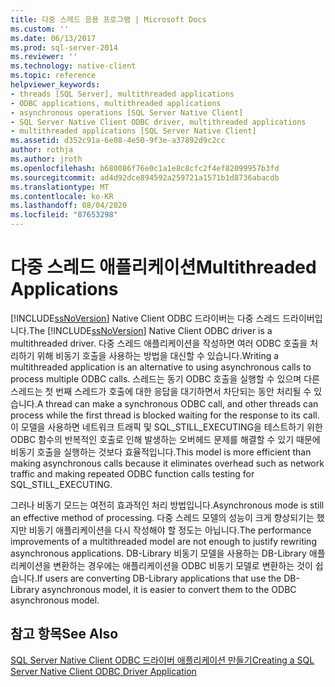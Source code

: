 ```yaml
---
title: 다중 스레드 응용 프로그램 | Microsoft Docs
ms.custom: ''
ms.date: 06/13/2017
ms.prod: sql-server-2014
ms.reviewer: ''
ms.technology: native-client
ms.topic: reference
helpviewer_keywords:
- threads [SQL Server], multithreaded applications
- ODBC applications, multithreaded applications
- asynchronous operations [SQL Server Native Client]
- SQL Server Native Client ODBC driver, multithreaded applications
- multithreaded applications [SQL Server Native Client]
ms.assetid: d352c91a-6e08-4e50-9f3e-a37892d9c2cc
author: rothja
ms.author: jroth
ms.openlocfilehash: b680086f76e0c1a1e8c8cfc2f4ef82099957b3fd
ms.sourcegitcommit: ad4d92dce894592a259721a1571b1d8736abacdb
ms.translationtype: MT
ms.contentlocale: ko-KR
ms.lasthandoff: 08/04/2020
ms.locfileid: "87653298"
---
```

# <a name="multithreaded-applications"></a><span data-ttu-id="67859-102">다중 스레드 애플리케이션</span><span class="sxs-lookup"><span data-stu-id="67859-102">Multithreaded Applications</span></span>
  <span data-ttu-id="67859-103">[!INCLUDE[ssNoVersion](../../../includes/ssnoversion-md.md)] Native Client ODBC 드라이버는 다중 스레드 드라이버입니다.</span><span class="sxs-lookup"><span data-stu-id="67859-103">The [!INCLUDE[ssNoVersion](../../../includes/ssnoversion-md.md)] Native Client ODBC driver is a multithreaded driver.</span></span> <span data-ttu-id="67859-104">다중 스레드 애플리케이션을 작성하면 여러 ODBC 호출을 처리하기 위해 비동기 호출을 사용하는 방법을 대신할 수 있습니다.</span><span class="sxs-lookup"><span data-stu-id="67859-104">Writing a multithreaded application is an alternative to using asynchronous calls to process multiple ODBC calls.</span></span> <span data-ttu-id="67859-105">스레드는 동기 ODBC 호출을 실행할 수 있으며 다른 스레드는 첫 번째 스레드가 호출에 대한 응답을 대기하면서 차단되는 동안 처리될 수 있습니다.</span><span class="sxs-lookup"><span data-stu-id="67859-105">A thread can make a synchronous ODBC call, and other threads can process while the first thread is blocked waiting for the response to its call.</span></span> <span data-ttu-id="67859-106">이 모델을 사용하면 네트워크 트래픽 및 SQL_STILL_EXECUTING을 테스트하기 위한 ODBC 함수의 반복적인 호출로 인해 발생하는 오버헤드 문제를 해결할 수 있기 때문에 비동기 호출을 실행하는 것보다 효율적입니다.</span><span class="sxs-lookup"><span data-stu-id="67859-106">This model is more efficient than making asynchronous calls because it eliminates overhead such as network traffic and making repeated ODBC function calls testing for SQL_STILL_EXECUTING.</span></span>  
  
 <span data-ttu-id="67859-107">그러나 비동기 모드는 여전히 효과적인 처리 방법입니다.</span><span class="sxs-lookup"><span data-stu-id="67859-107">Asynchronous mode is still an effective method of processing.</span></span> <span data-ttu-id="67859-108">다중 스레드 모델의 성능이 크게 향상되기는 했지만 비동기 애플리케이션을 다시 작성해야 할 정도는 아닙니다.</span><span class="sxs-lookup"><span data-stu-id="67859-108">The performance improvements of a multithreaded model are not enough to justify rewriting asynchronous applications.</span></span> <span data-ttu-id="67859-109">DB-Library 비동기 모델을 사용하는 DB-Library 애플리케이션을 변환하는 경우에는 애플리케이션을 ODBC 비동기 모델로 변환하는 것이 쉽습니다.</span><span class="sxs-lookup"><span data-stu-id="67859-109">If users are converting DB-Library applications that use the DB-Library asynchronous model, it is easier to convert them to the ODBC asynchronous model.</span></span>  
  
## <a name="see-also"></a><span data-ttu-id="67859-110">참고 항목</span><span class="sxs-lookup"><span data-stu-id="67859-110">See Also</span></span>  
 [<span data-ttu-id="67859-111">SQL Server Native Client ODBC 드라이버 애플리케이션 만들기</span><span class="sxs-lookup"><span data-stu-id="67859-111">Creating a SQL Server Native Client ODBC Driver Application</span></span>](creating-a-driver-application.md)  
  
  
